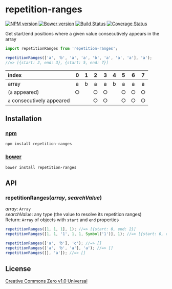 # repetition-ranges

[![NPM version](https://img.shields.io/npm/v/repetition-ranges.svg)](https://www.npmjs.com/package/repetition-ranges)
[![Bower version](https://img.shields.io/bower/v/repetition-ranges.svg)](https://github.com/shinnn/repetition-ranges/releases)
[![Build Status](https://travis-ci.org/shinnn/repetition-ranges.svg?branch=master)](https://travis-ci.org/shinnn/repetition-ranges)
[![Coverage Status](https://img.shields.io/coveralls/shinnn/repetition-ranges.svg)](https://coveralls.io/r/shinnn/repetition-ranges)

Get start/end positions where a given value consecutively appears in the array

```javascript
import repetitionRanges from 'repetition-ranges';

repetitionRanges(['a', 'b', 'a', 'a', 'b', 'a', 'a', 'a'], 'a');
//=> [{start: 2, end: 3}, {start: 5, end: 7}]
```

| index                      | 0 | 1 | 2 | 3 | 4 | 5 | 6 | 7 |
| :--------------------------|:-:|:-:|:-:|:-:|:-:|:-:|:-:|:-:|
| array                      | a | b | a | a | b | a | a | a |
| (`a` appeared)             | ○ |   | ○ | ○ |   | ○ | ○ | ○ |
| `a` consecutively appeared |   |   | ○ | ○ |   | ○ | ○ | ○ |

## Installation

### [npm](https://www.npmjs.com/)

```
npm install repetition-ranges
```

### [bower](https://bower.io/)

```
bower install repetition-ranges
```

## API

### repetitionRanges(*array*, *searchValue*)

*array*: `Array`  
*searchValue*: any type (the value to resolve its repetition ranges)  
Return: `Array` of objects with `start` and `end` properties

```javascript
repetitionRanges([1, 1, 1], 1); //=> [{start: 0, end: 2}]
repetitionRanges([1, 1, '1', 1, 1, Symbol('1')], 1); //=> [{start: 0, end: 1}, {start: 3, end: 4}]

repetitionRanges(['a', 'b'], 'c'); //=> []
repetitionRanges(['a', 'b', 'a'], 'a'); //=> []
repetitionRanges([], 'a']); //=> []
```

## License

[Creative Commons Zero v1.0 Universal](https://creativecommons.org/publicdomain/zero/1.0/deed)
